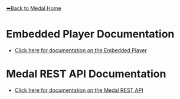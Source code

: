 [⬅️Back to Medal Home](https://medal.tv)
  
# Embedded Player Documentation

  * [Click here for documentation on the Embedded Player](/player)
  
# Medal REST API Documentation
 
  * [Click here for documentation on the Medal REST API](/api)

